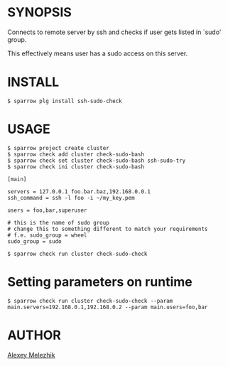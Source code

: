 # SYNOPSIS

Connects to remote server by ssh and checks if user gets listed in \`sudo' group. 

This effectively means user has a sudo access on this server.

# INSTALL

    $ sparrow plg install ssh-sudo-check


# USAGE


    $ sparrow project create cluster
    $ sparrow check add cluster check-sudo-bash
    $ sparrow check set cluster check-sudo-bash ssh-sudo-try
    $ sparrow check ini cluster check-sudo-bash 

    [main]

    servers = 127.0.0.1 foo.bar.baz,192.168.0.0.1
    ssh_command = ssh -l foo -i ~/my_key.pem 

    users = foo,bar,superuser

    # this is the name of sudo group
    # change this to something different to match your requirements
    # f.e. sudo_group = wheel
    sudo_group = sudo

    $ sparrow check run cluster check-sudo-check

# Setting parameters on runtime

    $ sparrow check run cluster check-sudo-check --param main.servers=192.168.0.1,192.168.0.2 --param main.users=foo,bar
 
# AUTHOR

[Alexey Melezhik](mailto:melezhik@gmail.com)
